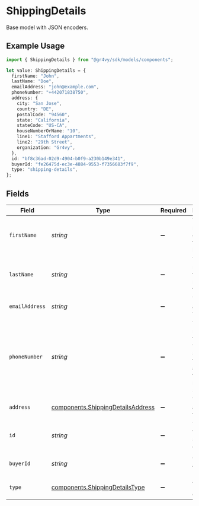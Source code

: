 # ShippingDetails

Base model with JSON encoders.

## Example Usage

```typescript
import { ShippingDetails } from "@gr4vy/sdk/models/components";

let value: ShippingDetails = {
  firstName: "John",
  lastName: "Doe",
  emailAddress: "john@example.com",
  phoneNumber: "+442071838750",
  address: {
    city: "San Jose",
    country: "DE",
    postalCode: "94560",
    state: "California",
    stateCode: "US-CA",
    houseNumberOrName: "10",
    line1: "Stafford Appartments",
    line2: "29th Street",
    organization: "Gr4vy",
  },
  id: "bf8c36ad-02d9-4904-b0f9-a230b149e341",
  buyerId: "fe26475d-ec3e-4884-9553-f7356683f7f9",
  type: "shipping-details",
};
```

## Fields

| Field                                                                                           | Type                                                                                            | Required                                                                                        | Description                                                                                     | Example                                                                                         |
| ----------------------------------------------------------------------------------------------- | ----------------------------------------------------------------------------------------------- | ----------------------------------------------------------------------------------------------- | ----------------------------------------------------------------------------------------------- | ----------------------------------------------------------------------------------------------- |
| `firstName`                                                                                     | *string*                                                                                        | :heavy_minus_sign:                                                                              | The first name(s) or given name for the buyer.                                                  | John                                                                                            |
| `lastName`                                                                                      | *string*                                                                                        | :heavy_minus_sign:                                                                              | The last name, or family name, of the buyer.                                                    | Doe                                                                                             |
| `emailAddress`                                                                                  | *string*                                                                                        | :heavy_minus_sign:                                                                              | The email address for the buyer.                                                                | john@example.com                                                                                |
| `phoneNumber`                                                                                   | *string*                                                                                        | :heavy_minus_sign:                                                                              | The phone number for the buyer which should be formatted according to the E164 number standard. | +14155552671                                                                                    |
| `address`                                                                                       | [components.ShippingDetailsAddress](../../models/components/shippingdetailsaddress.md)          | :heavy_minus_sign:                                                                              | The billing address for the buyer.                                                              |                                                                                                 |
| `id`                                                                                            | *string*                                                                                        | :heavy_minus_sign:                                                                              | The ID for the shipping details.                                                                | bf8c36ad-02d9-4904-b0f9-a230b149e341                                                            |
| `buyerId`                                                                                       | *string*                                                                                        | :heavy_minus_sign:                                                                              | The ID for the buyer.                                                                           | fe26475d-ec3e-4884-9553-f7356683f7f9                                                            |
| `type`                                                                                          | [components.ShippingDetailsType](../../models/components/shippingdetailstype.md)                | :heavy_minus_sign:                                                                              | Always `shipping-details`.                                                                      | shipping-details                                                                                |